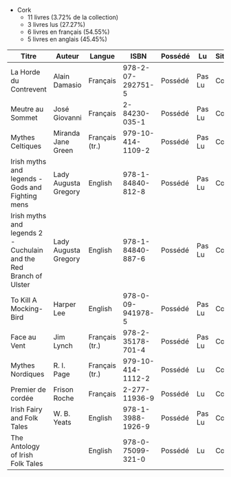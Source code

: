 - Cork
    - 11 livres (3.72% de la collection)
    - 3 livres lus (27.27%)
    - 6 livres en français (54.55%)
    - 5 livres en anglais (45.45%)

| Titre | Auteur | Langue | ISBN | Possédé | Lu | Situation | Notes |
| --- | --- | --- | --- | --- | --- | --- | --- |
| La Horde du Contrevent | Alain Damasio | Français | 978-2-07-292751-5 | Possédé | Pas Lu | Cork | |
| Meutre au Sommet | José Giovanni | Français | 2-84230-035-1 | Possédé | Pas Lu | Cork | Emprunté from pépé |
| Mythes Celtiques | Miranda Jane Green | Français (tr.) | 979-10-414-1109-2 | Possédé | Pas Lu | Cork | |
| Irish myths and legends - Gods and Fighting mens | Lady Augusta Gregory | English | 978-1-84840-812-8 | Possédé | Pas Lu | Cork | |
| Irish myths and legends 2 - Cuchulain and the Red Branch of Ulster | Lady Augusta Gregory | English | 978-1-84840-887-6 | Possédé | Pas Lu | Cork | |
| To Kill A Mocking-Bird | Harper Lee | English | 978-0-09-941978-5 | Possédé | Pas Lu | Cork | |
| Face au Vent | Jim Lynch | Français (tr.) | 978-2-35178-701-4 | Possédé | Pas Lu | Cork | |
| Mythes Nordiques | R. I. Page | Français (tr.) | 979-10-414-1112-2 | Possédé | Lu | Cork | |
| Premier de cordée | Frison Roche | Français | 2-277-11936-9 | Possédé | Lu | Cork | |
| Irish Fairy and Folk Tales | W. B. Yeats | English | 978-1-3988-1926-9 | Possédé | Pas Lu | Cork | |
| The Antology of Irish Folk Tales | | English | 978-0-75099-321-0 | Possédé | Lu | Cork | |

